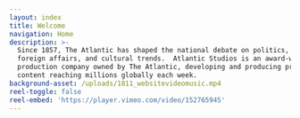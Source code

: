 ```yaml
---
layout: index
title: Welcome
navigation: Home
description: >-
  Since 1857, The Atlantic has shaped the national debate on politics, business,
  foreign affairs, and cultural trends.  Atlantic Studios is an award-winning
  production company owned by The Atlantic, developing and producing premium
  content reaching millions globally each week.
background-asset: /uploads/1811_websitevideomusic.mp4
reel-toggle: false
reel-embed: 'https://player.vimeo.com/video/152765945'
---
```


